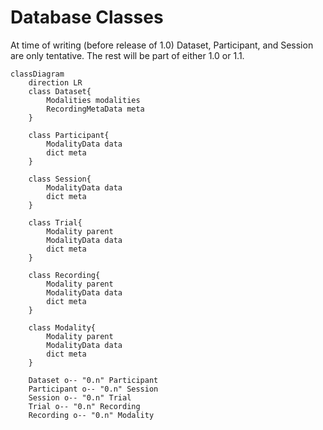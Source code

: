 
# Database Classes

At time of writing (before release of 1.0) Dataset, Participant, and Session are only tentative. The rest will be part of either 1.0 or 1.1.

```mermaid
classDiagram
    direction LR
    class Dataset{
        Modalities modalities
        RecordingMetaData meta
    }

    class Participant{
        ModalityData data
        dict meta
    }

    class Session{
        ModalityData data
        dict meta
    }

    class Trial{
        Modality parent
        ModalityData data
        dict meta
    }

    class Recording{
        Modality parent
        ModalityData data
        dict meta
    }

    class Modality{
        Modality parent
        ModalityData data
        dict meta
    }

    Dataset o-- "0.n" Participant
    Participant o-- "0.n" Session
    Session o-- "0.n" Trial
    Trial o-- "0.n" Recording
    Recording o-- "0.n" Modality

```
